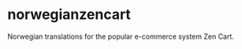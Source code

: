 norwegianzencart
================

Norwegian translations for the popular e-commerce system Zen Cart. 
